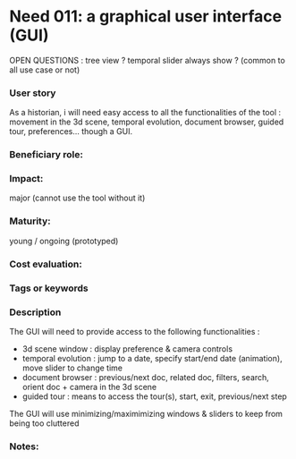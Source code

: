 # Need 011: a graphical user interface (GUI)

OPEN QUESTIONS :
tree view ?
temporal slider always show ? (common to all use case or not)


### User story
As a historian, i will need easy access to all the functionalities of the tool : movement in the 3d scene, temporal evolution, document browser, guided tour, preferences... though a GUI.

### Beneficiary role: 

### Impact:
major (cannot use the tool without it)

### Maturity:
young / ongoing (prototyped)

### Cost evaluation:

### Tags or keywords

### Description
The GUI will need to provide access to the following functionalities :
- 3d scene window : display preference & camera controls
- temporal evolution : jump to a date, specify start/end date (animation), move slider to change time
- document browser : previous/next doc, related doc, filters, search, orient doc + camera in the 3d scene
- guided tour : means to access the tour(s), start, exit, previous/next step

The GUI will use minimizing/maximimizing windows & sliders to keep from being too cluttered

### Notes:
